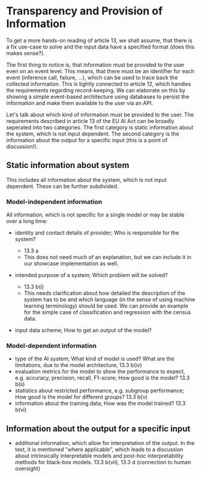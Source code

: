 # Transparency and Provision of Information

To get a more hands-on reading of article 13, we shall assume, that there
is a fix use-case to solve and the input data have a specified format
(does this makes sense?).

The first thing to notice is, that information
must be provided to the user even on an event level. This means, that there
must be an identifier for each event (inference call, failure, ...), which can be used to trace back the
collected information. This is tightly connected to article 12, which
handles the requirements regarding record-keeping. We can elaborate on this
by showing a simple event-based architecture using databases
to persist the information and make them available to the user via an API.

Let's talk about which kind of information must be provided to the user.
The requirements described in article 13 of the EU AI Act can be broadly
seperated into two categories. The first category is static information
about the system, which is not input dependent. The second category is the
information about the output for a specific input (this is a point of discussion!).


## Static information about system

This includes all information about the system, which is not input dependent.
These can be further subdivided.

### Model-independent information
All information, which is not specific for a single model or may be stable over
a long time:

* identity and contact details of provider; Who is responsible for the system?
    * 13.3 a
    * This does not need much of an explanation, but we can include it in our showcase implementation as well.

* intended purpose of a system; Which problem will be solved?
    * 13.3 b(i)
    * This needs clarification about how detailed the description of the system
      has to be and which language (in the sense of using machine learning terminology) should be used. We can provide an example for the simple case of classification and regression with the census data.

* input data scheme; How to get an output of the model?


### Model-dependent information
* type of the AI system; What kind of model is used? What are the limitations, due to the model architecture, 13.3 b(iv)
* evaluation metrics for the model to show the performance to expect, e.g. accuracy, precision, recall, F1-score; How good is the model? 13.3 b(ii)
* statistics about restricted performance, e.g. subgroup performance; How good is the model for different groups? 13.3 b(v)
* information about the training data; How was the model trained? 13.3 b(vi)


## Information about the output for a specific input
* additional information, which allow for interpretation of the output.
  In the text, it is mentioned "where applicable", which leads to a discussion
  about intrinsically interpretable models and post-hoc interpretability methods
  for black-box models. 13.3 b(vii), 13.3 d (connection to human oversight)